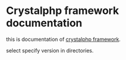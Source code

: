 # Crystalphp framework documentation
this is documentation of [crystalphp framework](https://github.com/crystalphp).

select specify version in directories.

